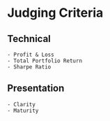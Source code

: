 # Judging Criteria

## Technical
	- Profit & Loss
	- Total Portfolio Return
	- Sharpe Ratio
## Presentation
	- Clarity
	- Maturity
